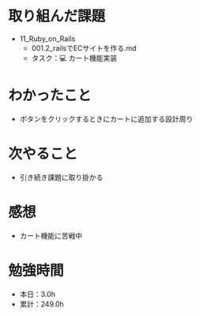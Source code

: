 # 取り組んだ課題
* 11_Ruby_on_Rails
  * 001.2_railsでECサイトを作る.md
  * タスク：💻 カート機能実装

# わかったこと
* ボタンをクリックするときにカートに追加する設計周り

# 次やること
* 引き続き課題に取り掛かる

# 感想
* カート機能に苦戦中

# 勉強時間
* 本日：3.0h
* 累計：249.0h
